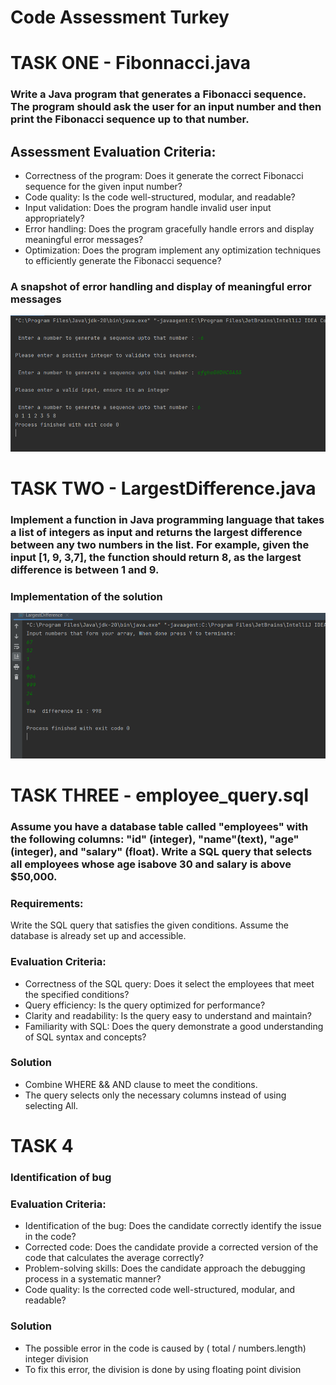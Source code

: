 # Code Assessment Turkey



# TASK ONE - Fibonnacci.java
### Write a Java program that generates a Fibonacci sequence. The program should ask the user for an input number and then print the Fibonacci sequence up to that number.

## Assessment Evaluation Criteria:
- Correctness of the program: Does it generate the correct Fibonacci sequence for the given
input number?
- Code quality: Is the code well-structured, modular, and readable?
- Input validation: Does the program handle invalid user input appropriately?
- Error handling: Does the program gracefully handle errors and display meaningful error
messages?
- Optimization: Does the program implement any optimization techniques to efficiently generate
the Fibonacci sequence?

### A snapshot of error handling and display of meaningful error messages
![image](fibonacci.png)

# TASK TWO  - LargestDifference.java
### Implement a function in Java programming language that takes a list of integers as input and returns the largest difference between any two numbers in the list. For example, given the input [1, 9, 3,7], the function should return 8, as the largest difference is between 1 and 9.
  
### Implementation of the solution

![image](largestdifference.png)
# TASK THREE - employee_query.sql


### Assume you have a database table called "employees" with the following columns: "id" (integer), "name"(text), "age" (integer), and "salary" (float). Write a SQL query that selects all employees whose age isabove 30 and salary is above $50,000.

### Requirements:
Write the SQL query that satisfies the given conditions.
Assume the database is already set up and accessible.
### Evaluation Criteria:
- Correctness of the SQL query: Does it select the employees that meet the specified conditions?
- Query efficiency: Is the query optimized for performance?
- Clarity and readability: Is the query easy to understand and maintain?
- Familiarity with SQL: Does the query demonstrate a good understanding of SQL syntax and concepts?
### Solution
- Combine WHERE && AND clause to meet the conditions.
- The query selects only the necessary columns instead of using selecting All.
# TASK 4 
### Identification of bug
### Evaluation Criteria:
- Identification of the bug: Does the candidate correctly identify the issue in the code?
- Corrected code: Does the candidate provide a corrected version of the code that calculates the
average correctly?
- Problem-solving skills: Does the candidate approach the debugging process in a systematic
manner?
- Code quality: Is the corrected code well-structured, modular, and readable?

### Solution
- The possible error in the code  is caused by  ( total / numbers.length) integer division
- To fix this error, the division is done by using floating point division






